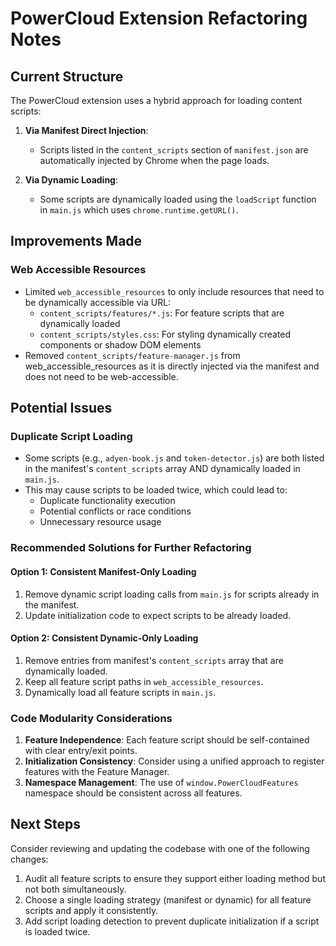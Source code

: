# PowerCloud Extension Refactoring Notes

## Current Structure

The PowerCloud extension uses a hybrid approach for loading content scripts:

1. **Via Manifest Direct Injection**:
   - Scripts listed in the `content_scripts` section of `manifest.json` are automatically injected by Chrome when the page loads.

2. **Via Dynamic Loading**:
   - Some scripts are dynamically loaded using the `loadScript` function in `main.js` which uses `chrome.runtime.getURL()`.

## Improvements Made

### Web Accessible Resources
- Limited `web_accessible_resources` to only include resources that need to be dynamically accessible via URL:
  - `content_scripts/features/*.js`: For feature scripts that are dynamically loaded
  - `content_scripts/styles.css`: For styling dynamically created components or shadow DOM elements
- Removed `content_scripts/feature-manager.js` from web_accessible_resources as it is directly injected via the manifest and does not need to be web-accessible.

## Potential Issues

### Duplicate Script Loading
- Some scripts (e.g., `adyen-book.js` and `token-detector.js`) are both listed in the manifest's `content_scripts` array AND dynamically loaded in `main.js`.
- This may cause scripts to be loaded twice, which could lead to:
  - Duplicate functionality execution
  - Potential conflicts or race conditions
  - Unnecessary resource usage

### Recommended Solutions for Further Refactoring

#### Option 1: Consistent Manifest-Only Loading
1. Remove dynamic script loading calls from `main.js` for scripts already in the manifest.
2. Update initialization code to expect scripts to be already loaded.

#### Option 2: Consistent Dynamic-Only Loading
1. Remove entries from manifest's `content_scripts` array that are dynamically loaded.
2. Keep all feature script paths in `web_accessible_resources`.
3. Dynamically load all feature scripts in `main.js`.

### Code Modularity Considerations

1. **Feature Independence**: Each feature script should be self-contained with clear entry/exit points.
2. **Initialization Consistency**: Consider using a unified approach to register features with the Feature Manager.
3. **Namespace Management**: The use of `window.PowerCloudFeatures` namespace should be consistent across all features.

## Next Steps

Consider reviewing and updating the codebase with one of the following changes:

1. Audit all feature scripts to ensure they support either loading method but not both simultaneously.
2. Choose a single loading strategy (manifest or dynamic) for all feature scripts and apply it consistently.
3. Add script loading detection to prevent duplicate initialization if a script is loaded twice.